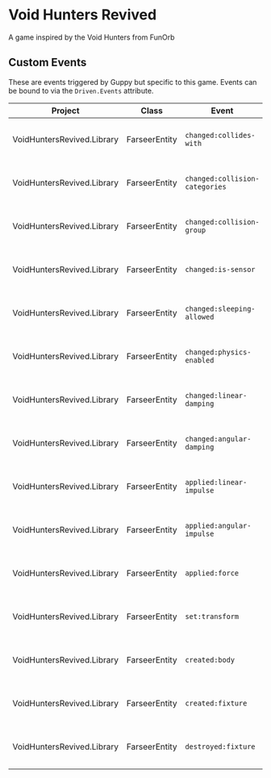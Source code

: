 # Void Hunters Revived
A game inspired by the Void Hunters from FunOrb

## Custom Events
These are events triggered by Guppy but specific to this game. Events can be bound to via the `Driven.Events` attribute.

| Project | Class | Event | Arg | Description |
| ------- | ----- | ----- | --- | ----------- |
| VoidHuntersRevived.Library | FarseerEntity | `changed:collides-with` | `FarseerPhysics.Dynamics.Category` | Invoked after the FarseerEntity's CollidesWith attribute is changed. |
| VoidHuntersRevived.Library | FarseerEntity | `changed:collision-categories` | `FarseerPhysics.Dynamics.Category` | Invoked after the FarseerEntity's CollisionCategories attribute is changed. |
| VoidHuntersRevived.Library | FarseerEntity | `changed:collision-group` | `Int16` | Invoked after the FarseerEntity's CollisionGroup attribute is changed. |
| VoidHuntersRevived.Library | FarseerEntity | `changed:is-sensor` | `Boolean` | Invoked after the FarseerEntity's IsSensor attribute is changed. |
| VoidHuntersRevived.Library | FarseerEntity | `changed:sleeping-allowed` | `Boolean` | Invoked after the FarseerEntity's SleepingAllowed attribute is changed. |
| VoidHuntersRevived.Library | FarseerEntity | `changed:physics-enabled` | `Boolean` | Invoked after the FarseerEntity's PhysicsEnabled attribute is changed. |
| VoidHuntersRevived.Library | FarseerEntity | `changed:linear-damping` | `Single` | Invoked after the FarseerEntity's LinearDamping attribute is changed. |
| VoidHuntersRevived.Library | FarseerEntity | `changed:angular-damping` | `Single` | Invoked after the FarseerEntity's AngularDamping attribute is changed. |
| VoidHuntersRevived.Library | FarseerEntity | `applied:linear-impulse` | `Vector2` | Invoked after the FarseerEntity's ApplyLinearImpulse method is called. |
| VoidHuntersRevived.Library | FarseerEntity | `applied:angular-impulse` | `Single` | Invoked after the FarseerEntity's ApplyAngularImpulse method is called. |
| VoidHuntersRevived.Library | FarseerEntity | `applied:force` | `ForceEventArgs` | Invoked after the FarseerEntity's ApplyForce method is called. |
| VoidHuntersRevived.Library | FarseerEntity | `set:transform` | `FarseerPhysics.Dynamics.Body` | Invoked after the FarseerEntity's SetTransform method is called. |
| VoidHuntersRevived.Library | FarseerEntity | `created:body` | `FarseerPhysics.Dynamics.Body` | Invoked after the FarseerEntity's CreateBody method is called. |
| VoidHuntersRevived.Library | FarseerEntity | `created:fixture` | `FarseerPhysics.Dynamics.Fixture` | Invoked after the FarseerEntity's CreateFixture method is called. |
| VoidHuntersRevived.Library | FarseerEntity | `destroyed:fixture` | `FarseerPhysics.Dynamics.Fixture` | Invoked after the FarseerEntity's DestroyFixture method is called. |
